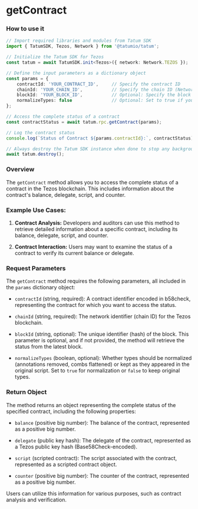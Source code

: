 # getContract

### How to use it

```typescript
// Import required libraries and modules from Tatum SDK
import { TatumSDK, Tezos, Network } from '@tatumio/tatum';

// Initialize the Tatum SDK for Tezos
const tatum = await TatumSDK.init<Tezos>({ network: Network.TEZOS });

// Define the input parameters as a dictionary object
const params = {
    contractId: 'YOUR_CONTRACT_ID',     // Specify the contract ID
    chainId: 'YOUR_CHAIN_ID',           // Specify the chain ID (Network identifier)
    blockId: 'YOUR_BLOCK_ID',           // Optional: Specify the block ID if needed
    normalizeTypes: false               // Optional: Set to true if you want to normalize types
};

// Access the complete status of a contract
const contractStatus = await tatum.rpc.getContract(params);

// Log the contract status
console.log(`Status of Contract ${params.contractId}:`, contractStatus);

// Always destroy the Tatum SDK instance when done to stop any background processes
await tatum.destroy();
```

### Overview

The `getContract` method allows you to access the complete status of a contract in the Tezos blockchain. This includes information about the contract's balance, delegate, script, and counter.

### Example Use Cases:

1. **Contract Analysis:** Developers and auditors can use this method to retrieve detailed information about a specific contract, including its balance, delegate, script, and counter.

2. **Contract Interaction:** Users may want to examine the status of a contract to verify its current balance or delegate.

### Request Parameters

The `getContract` method requires the following parameters, all included in the `params` dictionary object:

- `contractId` (string, required): A contract identifier encoded in b58check, representing the contract for which you want to access the status.

- `chainId` (string, required): The network identifier (chain ID) for the Tezos blockchain.

- `blockId` (string, optional): The unique identifier (hash) of the block. This parameter is optional, and if not provided, the method will retrieve the status from the latest block.

- `normalizeTypes` (boolean, optional): Whether types should be normalized (annotations removed, combs flattened) or kept as they appeared in the original script. Set to `true` for normalization or `false` to keep original types.

### Return Object

The method returns an object representing the complete status of the specified contract, including the following properties:

- `balance` (positive big number): The balance of the contract, represented as a positive big number.

- `delegate` (public key hash): The delegate of the contract, represented as a Tezos public key hash (Base58Check-encoded).

- `script` (scripted contract): The script associated with the contract, represented as a scripted contract object.

- `counter` (positive big number): The counter of the contract, represented as a positive big number.

Users can utilize this information for various purposes, such as contract analysis and verification.
